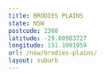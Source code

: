 ```yaml
---
title: BRODIES PLAINS
state: NSW
postcode: 2360
latitude: -29.80983727
longitude: 151.1991959
url: /nsw/brodies-plains/
layout: suburb
---
```

